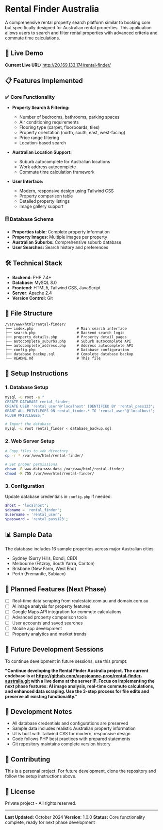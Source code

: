 # Rental Finder Australia

A comprehensive rental property search platform similar to booking.com but specifically designed for Australian rental properties. This application allows users to search and filter rental properties with advanced criteria and commute time calculations.

## 🚀 Live Demo
**Current Live URL:** http://20.169.133.174/rental-finder/

## 📋 Features Implemented

### ✅ Core Functionality
- **Property Search & Filtering:**
  - Number of bedrooms, bathrooms, parking spaces
  - Air conditioning requirements
  - Flooring type (carpet, floorboards, tiles)
  - Property orientation (north, south, east, west-facing)
  - Price range filtering
  - Location-based search

- **Australian Location Support:**
  - Suburb autocomplete for Australian locations
  - Work address autocomplete
  - Commute time calculation framework

- **User Interface:**
  - Modern, responsive design using Tailwind CSS
  - Property comparison table
  - Detailed property listings
  - Image gallery support

### 🗄️ Database Schema
- **Properties table:** Complete property information
- **Property Images:** Multiple images per property
- **Australian Suburbs:** Comprehensive suburb database
- **User Searches:** Search history and preferences

## 🛠️ Technical Stack
- **Backend:** PHP 7.4+
- **Database:** MySQL 8.0
- **Frontend:** HTML5, Tailwind CSS, JavaScript
- **Server:** Apache 2.4
- **Version Control:** Git

## 📁 File Structure
```
/var/www/html/rental-finder/
├── index.php                    # Main search interface
├── search.php                   # Backend search logic
├── property_details.php         # Property detail pages
├── autocomplete_suburbs.php     # Suburb autocomplete API
├── autocomplete_address.php     # Address autocomplete API
├── config.php                   # Database configuration
├── database_backup.sql          # Complete database backup
└── README.md                    # This file
```

## 🔧 Setup Instructions

### 1. Database Setup
```bash
mysql -u root -e "
CREATE DATABASE rental_finder;
CREATE USER 'rental_user'@'localhost' IDENTIFIED BY 'rental_pass123';
GRANT ALL PRIVILEGES ON rental_finder.* TO 'rental_user'@'localhost';
FLUSH PRIVILEGES;"

# Import the database
mysql -u root rental_finder < database_backup.sql
```

### 2. Web Server Setup
```bash
# Copy files to web directory
cp -r * /var/www/html/rental-finder/

# Set proper permissions
chown -R www-data:www-data /var/www/html/rental-finder/
chmod -R 755 /var/www/html/rental-finder/
```

### 3. Configuration
Update database credentials in `config.php` if needed:
```php
$host = 'localhost';
$dbname = 'rental_finder';
$username = 'rental_user';
$password = 'rental_pass123';
```

## 📊 Sample Data
The database includes 16 sample properties across major Australian cities:
- Sydney (Surry Hills, Bondi, CBD)
- Melbourne (Fitzroy, South Yarra, Carlton)
- Brisbane (New Farm, West End)
- Perth (Fremantle, Subiaco)

## 🔮 Planned Features (Next Phase)
- [ ] Real-time data scraping from realestate.com.au and domain.com.au
- [ ] AI image analysis for property features
- [ ] Google Maps API integration for commute calculations
- [ ] Advanced property comparison tools
- [ ] User accounts and saved searches
- [ ] Mobile app development
- [ ] Property analytics and market trends

## 🚀 Future Development Sessions
To continue development in future sessions, use this prompt:

**"Continue developing the Rental Finder Australia project. The current codebase is at https://github.com/aspsjoanne-prog/rental-finder-australia.git with a live demo at the server IP. Focus on implementing the next phase features: AI image analysis, real-time commute calculations, and enhanced data scraping. Use the 3-step process for file edits and preserve all existing functionality."**

## 📝 Development Notes
- All database credentials and configurations are preserved
- Sample data includes realistic Australian property information
- UI is built with Tailwind CSS for modern, responsive design
- Code follows PHP best practices with prepared statements
- Git repository maintains complete version history

## 🤝 Contributing
This is a personal project. For future development, clone the repository and follow the setup instructions above.

## 📄 License
Private project - All rights reserved.

---
**Last Updated:** October 2024
**Version:** 1.0.0
**Status:** Core functionality complete, ready for next phase development
